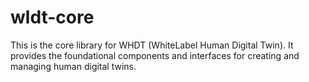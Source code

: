 # wldt-core

This is the core library for WHDT (WhiteLabel Human Digital Twin). It provides the foundational components and interfaces for creating and managing human digital twins.
